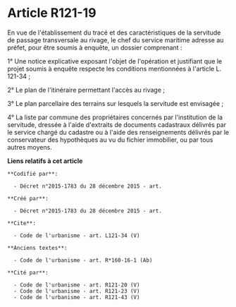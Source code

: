 # Article R121-19

En vue de l'établissement du tracé et des caractéristiques de la servitude de passage transversale au rivage, le chef du
service maritime adresse au préfet, pour être soumis à enquête, un dossier comprenant : 

1° Une notice explicative exposant l'objet de l'opération et justifiant que le projet soumis à enquête respecte les
conditions mentionnées à l'article L. 121-34 ; 

2° Le plan de l'itinéraire permettant l'accès au rivage ; 

3° Le plan parcellaire des terrains sur lesquels la servitude est envisagée ; 

4° La liste par commune des propriétaires concernés par l'institution de la servitude, dressée à l'aide d'extraits de
documents cadastraux délivrés par le service chargé du cadastre ou à l'aide des renseignements délivrés par le conservateur
des hypothèques au vu du fichier immobilier, ou par tous autres moyens.

**Liens relatifs à cet article**

	**Codifié par**:

	  - Décret n°2015-1783 du 28 décembre 2015 - art.

	**Créé par**:

	  - Décret n°2015-1783 du 28 décembre 2015 - art.

	**Cite**:

	  - Code de l'urbanisme - art. L121-34 (V)

	**Anciens textes**:

	  - Code de l'urbanisme - art. R*160-16-1 (Ab)

	**Cité par**:

	  - Code de l'urbanisme - art. R121-20 (V)
	  - Code de l'urbanisme - art. R121-23 (V)
	  - Code de l'urbanisme - art. R121-43 (V)
